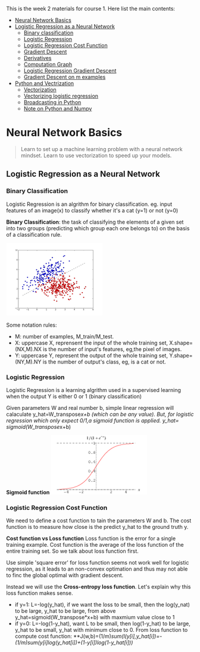 This is the week 2 materials for course 1. Here list the main contents:
- [Neural Network Basics](#neural-network-basics)
 - [Logistic Regression as a Neural Network](#logistic-regression-as-a-neural-network)
   - [Binary classification](#binary-classification)
   - [Logistic Regression](#logistic-regression)
   - [Logistic Regression Cost Function](#logstic-regression-cost-function)
   - [Gradient Descent](#gradient-descent)
   - [Derivatives](#derivatives)
   - [Computation Graph](#computation-graph)
   - [Logistic Regression Gradient Descent](#logistic-regression-gradient-descent)
   - [Gradient Descent on m examples](#gradient-descent-on-m-examples)
 - [Python and Vectrization](#python-and-vectorization)
   - [Vectorization](#vectorization)
   - [Vectorizing logistic regression](vectorizng-logistic-regression)
   - [Broadcasting in Python](#broadcasting-in-python)
   - [Note on Python and Numpy](note-on-python-and-numpy)
# Neural Network Basics
> Learn to set up a machine learning problem with a neural network mindset. Learn to use vectorization to speed up your models.
## Logistic Regression as a Neural Network
### Binary Classification
Logistic Regression is an algrithm for binary classification. eg. input features of an image(x) to classify whether it's a cat (y=1) or not (y=0)

**Binary Classification**: the task of classifying the elements of a given set into two groups (predicting which group each one belongs to) on the basis of a classification rule.

   ![](images/binary.png)
   
Some notation rules:
- M: number of examples, M_train/M_test.
- X: uppercase X, reprensent the input of the whole training set, X.shape=(NX,M).NX is the number of input's features, eg,the pixel of images.
- Y: uppercase Y, represent the output of the whole training set, Y.shape=(NY,M).NY is the number of output's class, eg, is a cat or not.
### Logistic Regression
Logistic Regression is a learning algrithm used in a supervised learning when the output Y is either 0 or 1 (binary classification)

Given parameters W and real number b, simple linear regression will calaculate y_hat=W_transpose*x+b (which can be any value). But, for logistic regression which only expect 0/1,a sigmoid function is applied.
y_hat= sigmoid(W_transpose*x+b)

**Sigmoid function**
![](images/sigmoid.png)
### Logistic Regression Cost Function
We need to define a cost function to tain the parameters W and b. The cost function is to measure how close is the predict y_hat to the ground truth y.

**Cost function vs Loss function**
Loss function is the error for a single training example. Cost function is the average of the loss function of the entire training set. So we talk about loss function first.

Use simple 'square error' for loss function seems not work well for logistic regression, as it leads to an non-convex optimation and thus may not able to finc the global optimal with gradient descent.

Instead we will use the **Cross-entropy loss function**. Let's explain why this loss function makes sense.

[](images/loss.png)
[](images/cross.png)

- if y=1: L=-log(y_hat), if we want the loss to be small, then the log(y_nat) to be large, y_hat to be large, from above y_hat=sigmoid(W_transpose*x+b) with maxmium value close to 1
- if y=0: L=-log(1-y_hat), want L to be small, then log(1-y_hat) to be large, y_hat to be small, y_hat with minimum close to 0.
From loss function to compute cost function: **J(w,b)=(1/m)*sum(l(y[i],y_hat[i])=-(1/m)*sum(y[i]log(y_hat[i])+(1-y[i])log(1-y_hat[i]))**

